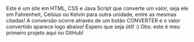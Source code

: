 Este é um site em HTML, CSS e Java Script que converte um valor, seja ele em Fahrenheit, Celsius ou Kelvin para outra unidade, entre as mesmas citadas! 
A conversão ocorre através de um botão CONVERTER e o valor convertido aparece logo abaixo! Espero que seja útil! :) Obs: este é meu primeiro projeto aqui no GitHub!
